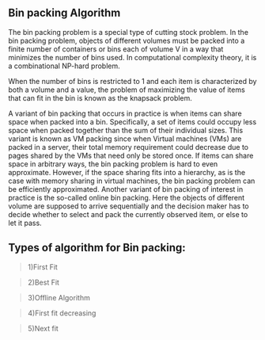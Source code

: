 <h2> Bin packing Algorithm</h2>

The bin packing problem is a special type of cutting stock problem. In the bin packing problem, objects of different volumes must be packed into a finite number of containers or bins each of volume V in a way that minimizes the number of bins used. In computational complexity theory, it is a combinational NP-hard problem.

When the number of bins is restricted to 1 and each item is characterized by both a volume and a value, the problem of maximizing the value of items that can fit in the bin is known as the knapsack problem.

A variant of bin packing that occurs in practice is when items can share space when packed into a bin. Specifically, a set of items could occupy less space when packed together than the sum of their individual sizes. This variant is known as VM packing since when Virtual machines (VMs) are packed in a server, their total memory requirement could decrease due to pages shared by the VMs that need only be stored once. If items can share space in arbitrary ways, the bin packing
problem is hard to even approximate. However, if the space sharing fits into a hierarchy, as is the case with memory sharing in virtual machines, the bin packing problem can be efficiently approximated. Another variant of bin packing of interest in practice is the so-called online bin packing. Here the objects of
different volume are supposed to arrive sequentially and the decision maker has to decide whether to select and pack the currently observed item, or else to let it pass. 
<h2>Types of algorithm for Bin packing:</h2>

>1)First Fit

>2)Best Fit

>3)Offline Algorithm

>4)First fit decreasing

>5)Next fit